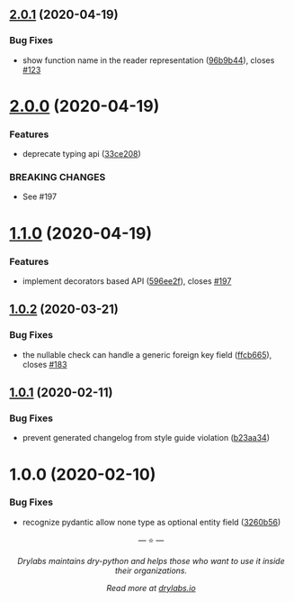 ## [2.0.1](https://github.com/dry-python/mappers/compare/2.0.0...2.0.1) (2020-04-19)

### Bug Fixes

- show function name in the reader representation ([96b9b44](https://github.com/dry-python/mappers/commit/96b9b44c87e728c84e8cd14f04892e6767e7ed34)), closes [#123](https://github.com/dry-python/mappers/issues/123)

# [2.0.0](https://github.com/dry-python/mappers/compare/1.1.0...2.0.0) (2020-04-19)

### Features

- deprecate typing api ([33ce208](https://github.com/dry-python/mappers/commit/33ce20835b6d09481a5405d9e6277c3e81d8cc32))

### BREAKING CHANGES

- See #197

# [1.1.0](https://github.com/dry-python/mappers/compare/1.0.2...1.1.0) (2020-04-19)

### Features

- implement decorators based API ([596ee2f](https://github.com/dry-python/mappers/commit/596ee2f61ffff8fec341bb164bddd7843baefc33)), closes [#197](https://github.com/dry-python/mappers/issues/197)

## [1.0.2](https://github.com/dry-python/mappers/compare/1.0.1...1.0.2) (2020-03-21)

### Bug Fixes

- the nullable check can handle a generic foreign key field ([ffcb665](https://github.com/dry-python/mappers/commit/ffcb66510de2e617be674c2c0cd7c04b6ec568eb)), closes [#183](https://github.com/dry-python/mappers/issues/183)

## [1.0.1](https://github.com/dry-python/mappers/compare/1.0.0...1.0.1) (2020-02-11)

### Bug Fixes

- prevent generated changelog from style guide violation ([b23aa34](https://github.com/dry-python/mappers/commit/b23aa34ad22c9b9cbb0a874bd4fd9a939049f34f))

# 1.0.0 (2020-02-10)

### Bug Fixes

- recognize pydantic allow none type as optional entity field ([3260b56](https://github.com/dry-python/mappers/commit/3260b5603e1f009de3cde6c0e3025f72624d078e))

<p align="center">&mdash; ⭐️ &mdash;</p>
<p align="center"><i>Drylabs maintains dry-python and helps those who want to use it inside their organizations.</i></p>
<p align="center"><i>Read more at <a href="https://drylabs.io">drylabs.io</a></i></p>
